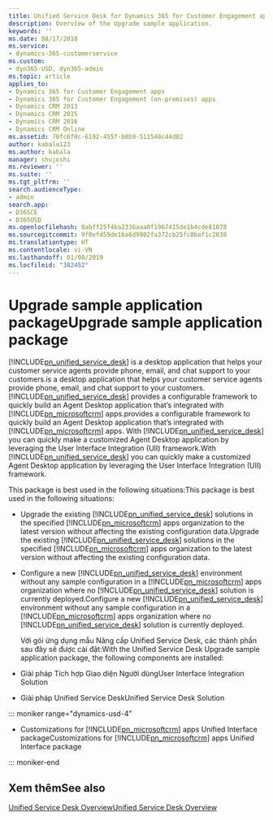 ```yaml
---
title: Unified Service Desk for Dynamics 365 for Customer Engagement apps Upgrade package | MicrosoftDocs
description: Overview of the Upgrade sample application.
keywords: ''
ms.date: 08/17/2018
ms.service:
- dynamics-365-customerservice
ms.custom:
- dyn365-USD, dyn365-admin
ms.topic: article
applies_to:
- Dynamics 365 for Customer Engagement apps
- Dynamics 365 for Customer Engagement (on-premises) apps
- Dynamics CRM 2013
- Dynamics CRM 2015
- Dynamics CRM 2016
- Dynamics CRM Online
ms.assetid: 78fc6f0c-6192-455f-b8b9-511548c44d82
author: kabala123
ms.author: kabala
manager: shujoshi
ms.reviewer: ''
ms.suite: ''
ms.tgt_pltfrm: ''
search.audienceType:
- admin
search.app:
- D365CE
- D365USD
ms.openlocfilehash: 0abff25f4ba2336aaa0f1967415de1b4cde81078
ms.sourcegitcommit: 9f0efd59de16a6d9902fa372cb25fc0baf1c2838
ms.translationtype: HT
ms.contentlocale: vi-VN
ms.lasthandoff: 01/08/2019
ms.locfileid: "382452"
---
```

# <a name="upgrade-sample-application-package"></a><span data-ttu-id="039cf-103">Upgrade sample application package</span><span class="sxs-lookup"><span data-stu-id="039cf-103">Upgrade sample application package</span></span>
[!INCLUDE[pn_unified_service_desk](../../includes/pn-unified-service-desk.md)] <span data-ttu-id="039cf-104">is a desktop application that helps your customer service agents provide phone, email, and chat support to your customers.</span><span class="sxs-lookup"><span data-stu-id="039cf-104">is a desktop application that helps your customer service agents provide phone, email, and chat support to your customers.</span></span> [!INCLUDE[pn_unified_service_desk](../../includes/pn-unified-service-desk.md)] <span data-ttu-id="039cf-105">provides a configurable framework to quickly build an Agent Desktop application that’s integrated with [!INCLUDE[pn_microsoftcrm](../../includes/pn-microsoftcrm.md)] apps.</span><span class="sxs-lookup"><span data-stu-id="039cf-105">provides a configurable framework to quickly build an Agent Desktop application that’s integrated with [!INCLUDE[pn_microsoftcrm](../../includes/pn-microsoftcrm.md)] apps.</span></span> <span data-ttu-id="039cf-106">With [!INCLUDE[pn_unified_service_desk](../../includes/pn-unified-service-desk.md)] you can quickly make a customized Agent Desktop application by leveraging the User Interface Integration (UII) framework.</span><span class="sxs-lookup"><span data-stu-id="039cf-106">With [!INCLUDE[pn_unified_service_desk](../../includes/pn-unified-service-desk.md)] you can quickly make a customized Agent Desktop application by leveraging the User Interface Integration (UII) framework.</span></span>  
  
 <span data-ttu-id="039cf-107">This package is best used in the following situations:</span><span class="sxs-lookup"><span data-stu-id="039cf-107">This package is best used in the following situations:</span></span>  
  
- <span data-ttu-id="039cf-108">Upgrade the existing [!INCLUDE[pn_unified_service_desk](../../includes/pn-unified-service-desk.md)] solutions in the specified [!INCLUDE[pn_microsoftcrm](../../includes/pn-microsoftcrm.md)] apps organization to the latest version without affecting the existing configuration data.</span><span class="sxs-lookup"><span data-stu-id="039cf-108">Upgrade the existing [!INCLUDE[pn_unified_service_desk](../../includes/pn-unified-service-desk.md)] solutions in the specified [!INCLUDE[pn_microsoftcrm](../../includes/pn-microsoftcrm.md)] apps organization to the latest version without affecting the existing configuration data.</span></span>  
  
- <span data-ttu-id="039cf-109">Configure a new [!INCLUDE[pn_unified_service_desk](../../includes/pn-unified-service-desk.md)] environment without any sample configuration in a [!INCLUDE[pn_microsoftcrm](../../includes/pn-microsoftcrm.md)] apps organization where no [!INCLUDE[pn_unified_service_desk](../../includes/pn-unified-service-desk.md)] solution is currently deployed.</span><span class="sxs-lookup"><span data-stu-id="039cf-109">Configure a new [!INCLUDE[pn_unified_service_desk](../../includes/pn-unified-service-desk.md)] environment without any sample configuration in a [!INCLUDE[pn_microsoftcrm](../../includes/pn-microsoftcrm.md)] apps organization where no [!INCLUDE[pn_unified_service_desk](../../includes/pn-unified-service-desk.md)] solution is currently deployed.</span></span>  
  
  <span data-ttu-id="039cf-110">Với gói ứng dụng mẫu Nâng cấp Unified Service Desk, các thành phần sau đây sẽ được cài đặt:</span><span class="sxs-lookup"><span data-stu-id="039cf-110">With the Unified Service Desk Upgrade sample application package, the following components are installed:</span></span>  
  
- <span data-ttu-id="039cf-111">Giải pháp Tích hợp Giao diện Người dùng</span><span class="sxs-lookup"><span data-stu-id="039cf-111">User Interface Integration Solution</span></span>  
  
- <span data-ttu-id="039cf-112">Giải pháp Unified Service Desk</span><span class="sxs-lookup"><span data-stu-id="039cf-112">Unified Service Desk Solution</span></span>

::: moniker range="dynamics-usd-4"

- <span data-ttu-id="039cf-113">Customizations for [!INCLUDE[pn_microsoftcrm](../../includes/pn-microsoftcrm.md)] apps Unified Interface package</span><span class="sxs-lookup"><span data-stu-id="039cf-113">Customizations for [!INCLUDE[pn_microsoftcrm](../../includes/pn-microsoftcrm.md)] apps Unified Interface package</span></span>

::: moniker-end
  
## <a name="see-also"></a><span data-ttu-id="039cf-114">Xem thêm</span><span class="sxs-lookup"><span data-stu-id="039cf-114">See also</span></span>  
 [<span data-ttu-id="039cf-115">Unified Service Desk Overview</span><span class="sxs-lookup"><span data-stu-id="039cf-115">Unified Service Desk Overview</span></span>](../../unified-service-desk/admin/overview-unified-service-desk.md)
